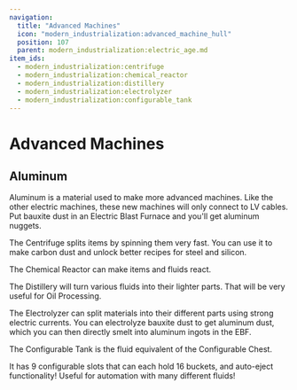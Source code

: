 ```yaml
---
navigation:
  title: "Advanced Machines"
  icon: "modern_industrialization:advanced_machine_hull"
  position: 107
  parent: modern_industrialization:electric_age.md
item_ids:
  - modern_industrialization:centrifuge
  - modern_industrialization:chemical_reactor
  - modern_industrialization:distillery
  - modern_industrialization:electrolyzer
  - modern_industrialization:configurable_tank
---
```


# Advanced Machines

## Aluminum

<ItemImage id="modern_industrialization:aluminum_ingot" />

Aluminum is a material used to make more advanced machines. Like the other electric machines, these new machines will only connect to LV cables. Put bauxite dust in an Electric Blast Furnace and you'll get aluminum nuggets.

The Centrifuge splits items by spinning them very fast. You can use it to make carbon dust and unlock better recipes for steel and silicon.

<Recipe id="modern_industrialization:electric_age/machine/centrifuge_asbl" />

The Chemical Reactor can make items and fluids react.

<Recipe id="modern_industrialization:electric_age/machine/chemical_reactor_asbl" />

The Distillery will turn various fluids into their lighter parts. That will be very useful for Oil Processing.

<Recipe id="modern_industrialization:electric_age/machine/distillery_asbl" />

The Electrolyzer can split materials into their different parts using strong electric currents. You can electrolyze bauxite dust to get aluminum dust, which you can then directly smelt into aluminum ingots in the EBF.

<Recipe id="modern_industrialization:electric_age/machine/electrolyzer_asbl" />

The Configurable Tank is the fluid equivalent of the Configurable Chest.

It has 9 configurable slots that can each hold 16 buckets, and auto-eject functionality! Useful for automation with many different fluids!

<Recipe id="modern_industrialization:electric_age/machine/configurable_tank_asbl" />

